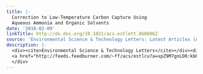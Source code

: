 ```yaml
---
title: |-
  Correction to Low-Temperature Carbon Capture Using
  Aqueous Ammonia and Organic Solvents
date: '2018-02-09'
linkTitle: http://dx.doi.org/10.1021/acs.estlett.8b00062
source: 'Environmental Science & Technology Letters: Latest Articles (ACS Publications)'
description: |-
  <div><cite>Environmental Science & Technology Letters</cite></div><div>DOI: 10.1021/acs.estlett.8b00062</div><div class="feedflare">
  <a href="http://feeds.feedburner.com/~ff/acs/estlcu?a=xpZ9M7gnLO0:kbRyNkUPQyQ:yIl2AUoC8zA"><img src="http://feeds.feedburner.com/~ff/acs/estlcu?d=yIl2AUoC8zA" border="0"></img></a>
  </div>
---
```

